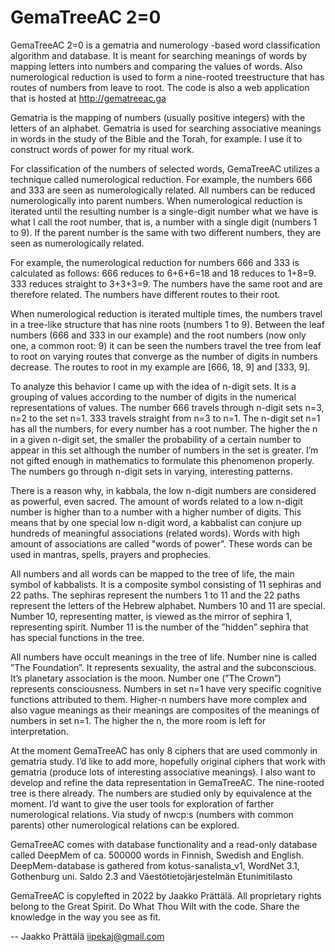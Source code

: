 # GemaTreeAC 2=0
GemaTreeAC 2=0 is a gematria and numerology -based word classification algorithm and database. It is meant for searching meanings of words by mapping letters into numbers and comparing the values of words. Also numerological reduction is used to form a nine-rooted treestructure that has routes of numbers from leave to root. The code is also a web application that is hosted at http://gematreeac.ga

Gematria is the mapping of numbers (usually positive integers) with the letters of an alphabet.
Gematria is used for searching associative meanings in words in the study of the Bible and the Torah, for example.
I use it to construct words of power for my ritual work.

For classification of the numbers of selected words, GemaTreeAC utilizes a technique called numerological reduction.
For example, the numbers 666 and 333 are seen as numerologically related. All numbers can be reduced numerologically into parent numbers. When numerological reduction is iterated until the resulting number is a single-digit number what we have is what I call the root number, that is, a number with a single digit (numbers 1 to 9). If the parent number is the same with two different numbers, they are seen as numerologically related.

For example, the numerological reduction for numbers 666 and 333 is calculated as follows: 666 reduces to 6+6+6=18 and 18 reduces to 1+8=9. 333 reduces straight to 3+3+3=9. The numbers have the same root and are therefore related. The numbers have different routes to their root.

When numerological reduction is iterated multiple times, the numbers travel in a tree-like structure that has nine roots (numbers 1 to 9). Between the leaf numbers (666 and 333 in our example) and the root numbers (now only one, a common root: 9) it can be seen the numbers travel the tree from leaf to root on varying routes that converge as the number of digits in numbers decrease. The routes to root in my example are [666, 18, 9] and [333, 9].

To analyze this behavior I came up with the idea of n-digit sets. It is a grouping of values according to the number of digits in the numerical representations of values. The number 666 travels through n-digit sets n=3, n=2 to the set n=1. 333 travels straight from n=3 to n=1. The n-digit set n=1 has all the numbers, for every number has a root number. The higher the n in a given n-digit set, the smaller the probability of a certain number to appear in this set although the number of numbers in the set is greater. I’m not gifted enough in mathematics to formulate this phenomenon properly. The numbers go through n-digit sets in varying, interesting patterns.

There is a reason why, in kabbala, the low n-digit numbers are considered as powerful, even sacred. The amount of words related to a low n-digit number is higher than to a number with a higher number of digits. This means that by one special low n-digit word, a kabbalist can conjure up hundreds of meaningful associations (related words). Words with high amount of associations are called "words of power”. These words can be used in mantras, spells, prayers and prophecies.

All numbers and all words can be mapped to the tree of life, the main symbol of kabbalists. It is a composite symbol consisting of 11 sephiras and 22 paths. The sephiras represent the numbers 1 to 11 and the 22 paths represent the letters of the Hebrew alphabet. Numbers 10 and 11 are special. Number 10, representing matter, is viewed as the mirror of sephira 1, representing spirit. Number 11 is the number of the ”hidden” sephira that has special functions in the tree.

All numbers have occult meanings in the tree of life. Number nine is called ”The Foundation”. It represents sexuality, the astral and the subconscious. It’s planetary association is the moon. Number one (”The Crown”) represents consciousness. Numbers in set n=1 have very specific cognitive functions attributed to them. Higher-n numbers have more complex and also vague meanings as their meanings are composites of the meanings of numbers in set n=1. The higher the n, the more room is left for interpretation.

At the moment GemaTreeAC has only 8 ciphers that are used commonly in gematria study. I’d like to add more, hopefully original ciphers that work with gematria (produce lots of interesting associative meanings). I also want to develop and refine the data representation in GemaTreeAC. The nine-rooted tree is there already. The numbers are studied only by equivalence at the moment. I’d want to give the user tools for exploration of farther numerological relations. Via study of nwcp:s (numbers with common parents) other numerological relations can be explored.

GemaTreeAC comes with database functionality and a read-only database called DeepMem of ca. 500000 words in Finnish, Swedish and English. DeepMem-database is gathered from kotus-sanalista_v1, WordNet 3.1, Gothenburg uni. Saldo 2.3 and Väestötietojärjestelmän Etunimitilasto

GemaTreeAC is copylefted in 2022 by Jaakko Prättälä. All proprietary rights belong to the Great Spirit. Do What Thou Wilt with the code. Share the knowledge in the way you see as fit.

--
Jaakko Prättälä
iipekaj@gmail.com

